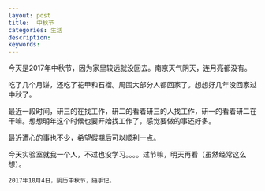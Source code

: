 ```yaml
---
layout: post
title:  中秋节
categories: 生活
description: 
keywords: 
---
```



今天是2017年中秋节，因为家里较远就没回去。南京天气阴天，连月亮都没有。

吃了几个月饼，还吃了花甲和石榴。周围大部分人都回家了。想想好几年没回家过中秋了。

最近一段时间，研三的在找工作，研二的看着研三的人找工作，研一的看着研二在干嘛。想想明年这个时候也要开始找工作了，感觉要做的事还好多。

最近遭心的事也不少，希望假期后可以顺利一点。

今天实验室就我一个人，不过也没学习。。。。过节嘛，明天再看（虽然经常这么想）。

    2017年10月4日，阴历中秋节，随手记。
